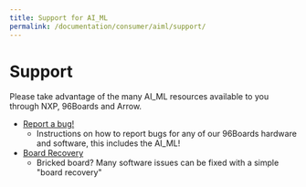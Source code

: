 ```yaml
---
title: Support for AI_ML
permalink: /documentation/consumer/aiml/support/
---
```

# Support

Please take advantage of the many AI_ML resources available to you through NXP, 96Boards and Arrow.

- [Report a bug!](../../../Extras/Report_a_bug.md)
   - Instructions on how to report bugs for any of our 96Boards hardware and software, this includes the AI_ML!
- [Board Recovery](../installation/board-recovery.md)
   - Bricked board? Many software issues can be fixed with a simple "board recovery"
